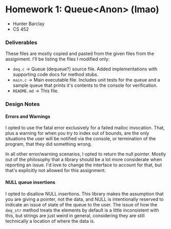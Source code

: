 # Homework 1: Queue\<Anon\> (lmao)
- Hunter Barclay
- CS 452

### Deliverables
These files are mostly copied and pasted from the given files from the assignment. I'll be listing
the files I modified only:
- `deq.c` -> Queue (dequeue?) source file. Added implementations with supporting code docs
    for method stubs.
- `main.c` -> Main executable file. Includes unit tests for the queue and a sample queue that prints
    it's contents to the console for verification.
- `README.md` -> This file.

### Design Notes

#### Errors and Warnings
I opted to use the fatal error exclusively for a failed malloc invocation. That, plus a
warning for when you try to index out of bounds, are the only situations the user will be
notified via the console, or termination of the program, that they did something wrong.

In all other error/warning scenarios, I opted to return the null pointer. Mostly out of the
philosophy that a library should be a lot more considerate when reporting an issue. I'd love
to change the interface to account for that, but that's explicitly not allowed for this assignment.

#### NULL queue insertions
I opted to disallow NULL insertions. This library makes the assumption that you are giving a pointer, not the data,
and NULL is intentionally reserved to indicate an issue of state of the queue to the user. The issue of how
the `deq_str` method treats the elements by default is a little inconsistent with this, but strings are
just weird in general, considering they are still technically a location of where the data is.
